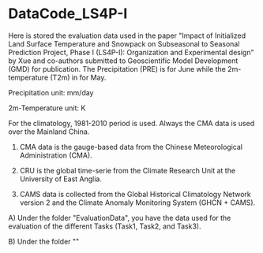 # DataCode_LS4P-I
Here is stored the evaluation data used in the paper "Impact of Initialized Land Surface Temperature and Snowpack on Subseasonal to Seasonal Prediction Project, Phase I (LS4P-I): Organization and Experimental design" by Xue and co-authors submitted to Geoscientific Model Development (GMD) for publication.
The Precipitation (PRE) is for June while the 2m-temperature (T2m) in for May.

Precipitation unit: mm/day

2m-Temperature unit: K

For the climatology, 1981-2010 period is used.
Always the CMA data is used over the Mainland China.

1) CMA data is the gauge-based data from the Chinese Meteorological Administration (CMA).

2) CRU is the global time-serie from the Climate Research Unit at the University of East Anglia.

3) CAMS data is collected from the Global Historical Climatology Network version 2 and the Climate Anomaly Monitoring System (GHCN + CAMS).

A) Under the folder "EvaluationData", you have the data used for the evaluation of the different Tasks (Task1, Task2, and Task3).

B) Under the folder ""

